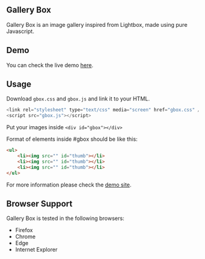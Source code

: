 Gallery Box
------------

Gallery Box is an image gallery inspired from Lightbox, made using pure Javascript.

Demo
------------
You can check the live demo [here](http://chcepe-gbox.azurewebsites.net/ "here").

Usage
------------
Download `gbox.css` and `gbox.js` and link it to your HTML.
```javascript
<link rel="stylesheet" type="text/css" media="screen" href="gbox.css" />
<script src="gbox.js"></script>
```
Put your images inside `<div id="gbox"></div>`

Format of elements inside #gbox should be like this:

```html
<ul>
	<li><img src="" id="thumb"></li>
	<li><img src="" id="thumb"></li>
	<li><img src="" id="thumb"></li>
</ul>
```
For more information please check the [demo site](http://chcepe-gbox.azurewebsites.net/ "demo site").

Browser Support
------------
Gallery Box is tested in the following browsers:
- Firefox
- Chrome
- Edge
- Internet Explorer
